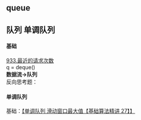 ## queue
## 队列 单调队列
#### 基础 
[933.最近的请求次数](https://leetcode.cn/problems/number-of-recent-calls/submissions/627185364/)  
q = deque()  
**数据流->队列**  
反向思考题：
#### 单调队列
基础：[【单调队列 滑动窗口最大值【基础算法精讲 27】】](https://www.bilibili.com/video/BV1bM411X72E?vd_source=1e683c3cb93400956a910790b98ffccb)
[]()